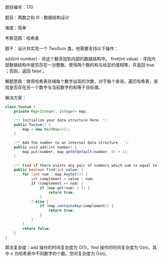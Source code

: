题目编号：170

题目：两数之和 III - 数据结构设计

难度：简单

考察范围：哈希表

题干：设计并实现一个 TwoSum 类。他需要支持以下操作：

add(int number) - 将这个数添加到内部的数据结构中。
find(int value) - 寻找内部数据结构中是否存在一对整数，使得两个数的和与给定的值相等，并返回 true ；否则，返回 false 。

解题思路：使用哈希表存储每个数字出现的次数，对于每个查询，遍历哈希表，查找是否存在另一个数字与当前数字的和等于目标值。

解决方案：

```java
class TwoSum {
    private Map<Integer, Integer> map;

    /** Initialize your data structure here. */
    public TwoSum() {
        map = new HashMap<>();
    }
    
    /** Add the number to an internal data structure.. */
    public void add(int number) {
        map.put(number, map.getOrDefault(number, 0) + 1);
    }
    
    /** Find if there exists any pair of numbers which sum is equal to the value. */
    public boolean find(int value) {
        for (int num : map.keySet()) {
            int complement = value - num;
            if (complement == num) {
                if (map.get(num) > 1) {
                    return true;
                }
            } else {
                if (map.containsKey(complement)) {
                    return true;
                }
            }
        }
        return false;
    }
}
```

算法复杂度：add 操作的时间复杂度为 O(1)，find 操作的时间复杂度为 O(n)，其中 n 为哈希表中不同数字的个数。空间复杂度为 O(n)。
